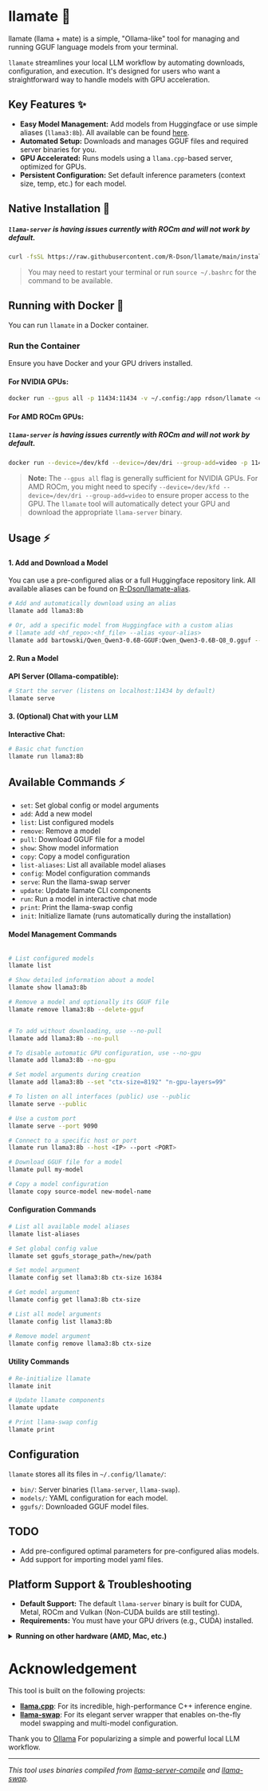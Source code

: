 # llamate 🌟

llamate (llama + mate) is a simple, "Ollama-like" tool for managing and running GGUF language models from your terminal.

`llamate` streamlines your local LLM workflow by automating downloads, configuration, and execution. It's designed for users who want a straightforward way to handle models with GPU acceleration.

## Key Features ✨
- **Easy Model Management:** Add models from Huggingface or use simple aliases (`llama3:8b`). All available can be found [here](https://github.com/R-Dson/llamate-alias/blob/main/README.md).
- **Automated Setup:** Downloads and manages GGUF files and required server binaries for you.
- **GPU Accelerated:** Runs models using a `llama.cpp`-based server, optimized for GPUs.
- **Persistent Configuration:** Set default inference parameters (context size, temp, etc.) for each model.

## Native Installation 🚀
##### `llama-server` is having issues currently with ROCm and will not work by default.

```bash
curl -fsSL https://raw.githubusercontent.com/R-Dson/llamate/main/install.sh | bash
```
> You may need to restart your terminal or run `source ~/.bashrc` for the command to be available.

## Running with Docker 🐳

You can run `llamate` in a Docker container.

### Run the Container

Ensure you have Docker and your GPU drivers installed.

#### For NVIDIA GPUs:

```bash
docker run --gpus all -p 11434:11434 -v ~/.config:/app rdson/llamate <command>
```

#### For AMD ROCm GPUs:
##### `llama-server` is having issues currently with ROCm and will not work by default.
```bash
docker run --device=/dev/kfd --device=/dev/dri --group-add=video -p 11434:11434 -v ~/.config/llamate:/app rdson/llamate <command>
```
> **Note:** The `--gpus all` flag is generally sufficient for NVIDIA GPUs. For AMD ROCm, you might need to specify `--device=/dev/kfd --device=/dev/dri --group-add=video` to ensure proper access to the GPU. The `llamate` tool will automatically detect your GPU and download the appropriate `llama-server` binary.

## Usage ⚡

#### 1. Add and Download a Model
You can use a pre-configured alias or a full Huggingface repository link.  All available aliases can be found on [R-Dson/llamate-alias](https://github.com/R-Dson/llamate-alias/blob/main/README.md).

```bash
# Add and automatically download using an alias
llamate add llama3:8b

# Or, add a specific model from Huggingface with a custom alias
# llamate add <hf_repo>:<hf_file> --alias <your-alias>
llamate add bartowski/Qwen_Qwen3-0.6B-GGUF:Qwen_Qwen3-0.6B-Q8_0.gguf --alias my-model
```

#### 2. Run a Model

**API Server (Ollama-compatible):**
```bash
# Start the server (listens on localhost:11434 by default)
llamate serve
```

#### 3. (Optional) Chat with your LLM
**Interactive Chat:**
```bash
# Basic chat function
llamate run llama3:8b

```

## Available Commands ⚡

- `set`: Set global config or model arguments
- `add`: Add a new model
- `list`: List configured models
- `remove`: Remove a model
- `pull`: Download GGUF file for a model
- `show`: Show model information
- `copy`: Copy a model configuration
- `list-aliases`: List all available model aliases
- `config`: Model configuration commands
- `serve`: Run the llama-swap server
- `update`: Update llamate CLI components
- `run`: Run a model in interactive chat mode
- `print`: Print the llama-swap config
- `init`: Initialize llamate (runs automatically during the installation)

#### Model Management Commands

```bash

# List configured models
llamate list

# Show detailed information about a model
llamate show llama3:8b

# Remove a model and optionally its GGUF file
llamate remove llama3:8b --delete-gguf


# To add without downloading, use --no-pull
llamate add llama3:8b --no-pull

# To disable automatic GPU configuration, use --no-gpu
llamate add llama3:8b --no-gpu

# Set model arguments during creation
llamate add llama3:8b --set "ctx-size=8192" "n-gpu-layers=99"

# To listen on all interfaces (public) use --public
llamate serve --public

# Use a custom port
llamate serve --port 9090

# Connect to a specific host or port
llamate run llama3:8b --host <IP> --port <PORT>

# Download GGUF file for a model
llamate pull my-model

# Copy a model configuration
llamate copy source-model new-model-name
```

#### Configuration Commands

```bash
# List all available model aliases
llamate list-aliases

# Set global config value
llamate set ggufs_storage_path=/new/path

# Set model argument
llamate config set llama3:8b ctx-size 16384

# Get model argument
llamate config get llama3:8b ctx-size

# List all model arguments
llamate config list llama3:8b

# Remove model argument
llamate config remove llama3:8b ctx-size
```

#### Utility Commands

```bash
# Re-initialize llamate
llamate init

# Update llamate components
llamate update

# Print llama-swap config
llamate print
```

## Configuration

`llamate` stores all its files in `~/.config/llamate/`:
- `bin/`: Server binaries (`llama-server`, `llama-swap`).
- `models/`: YAML configuration for each model.
- `ggufs/`: Downloaded GGUF model files.

## TODO
- Add pre-configured optimal parameters for pre-configured alias models.
- Add support for importing model yaml files.

## Platform Support & Troubleshooting

- **Default Support:** The default `llama-server` binary is built for CUDA, Metal, ROCm and Vulkan (Non-CUDA builds are still testing).
- **Requirements:** You must have your GPU drivers (e.g., CUDA) installed.

<details>
<summary><b>Running on other hardware (AMD, Mac, etc.)</b></summary>

If tne `llama-server` binary still doesn't work for you, you can compile your own:

1.  **Download `llama.cpp`**:
    ```bash
    git clone https://github.com/ggerganov/llama.cpp.git
    cd llama.cpp
    ```
2.  **Build `llama-server`**:
    Follow the `llama.cpp` build instructions for your platform (e.g., `make LLAMA_METAL=1` for Mac).

3.  **Replace the Binary**:
    Copy your compiled `server` binary to the `llamate` config directory:
    ```bash
    cp ./llama-server ~/.config/llamate/bin/llama-server
    ```
</details>

# Acknowledgement

This tool is built on the following projects:
- **[llama.cpp](https://github.com/ggerganov/llama.cpp)**: For its incredible, high-performance C++ inference engine.
- **[llama-swap](https://github.com/mostlygeek/llama-swap)**: For its elegant server wrapper that enables on-the-fly model swapping and multi-model configuration.

Thank you to [Ollama](https://github.com/ollama/ollama) For popularizing a simple and powerful local LLM workflow.

---
*This tool uses binaries compiled from [llama-server-compile](https://github.com/R-Dson/llama-server-compile) and [llama-swap](https://github.com/R-Dson/llama-swap).*
